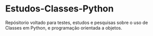 # Estudos-Classes-Python
Repósitorio voltado para testes, estudos e pesquisas sobre o uso de Classes em Python, e programação orientada a objetos.
